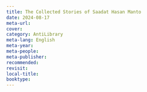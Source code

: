 ```yaml
---
title: The Collected Stories of Saadat Hasan Manto
date: 2024-08-17
meta-url: 
cover: 
category: AntiLibrary
meta-lang: English
meta-year: 
meta-people: 
meta-publisher: 
recommended: 
revisit: 
local-title: 
booktype:
---
```

